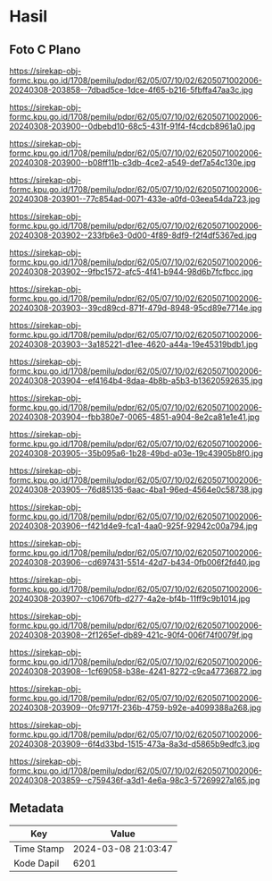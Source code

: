 # Hasil

## Foto C Plano

https://sirekap-obj-formc.kpu.go.id/1708/pemilu/pdpr/62/05/07/10/02/6205071002006-20240308-203858--7dbad5ce-1dce-4f65-b216-5fbffa47aa3c.jpg

https://sirekap-obj-formc.kpu.go.id/1708/pemilu/pdpr/62/05/07/10/02/6205071002006-20240308-203900--0dbebd10-68c5-431f-91f4-f4cdcb8961a0.jpg

https://sirekap-obj-formc.kpu.go.id/1708/pemilu/pdpr/62/05/07/10/02/6205071002006-20240308-203900--b08ff11b-c3db-4ce2-a549-def7a54c130e.jpg

https://sirekap-obj-formc.kpu.go.id/1708/pemilu/pdpr/62/05/07/10/02/6205071002006-20240308-203901--77c854ad-0071-433e-a0fd-03eea54da723.jpg

https://sirekap-obj-formc.kpu.go.id/1708/pemilu/pdpr/62/05/07/10/02/6205071002006-20240308-203902--233fb6e3-0d00-4f89-8df9-f2f4df5367ed.jpg

https://sirekap-obj-formc.kpu.go.id/1708/pemilu/pdpr/62/05/07/10/02/6205071002006-20240308-203902--9fbc1572-afc5-4f41-b944-98d6b7fcfbcc.jpg

https://sirekap-obj-formc.kpu.go.id/1708/pemilu/pdpr/62/05/07/10/02/6205071002006-20240308-203903--39cd89cd-871f-479d-8948-95cd89e7714e.jpg

https://sirekap-obj-formc.kpu.go.id/1708/pemilu/pdpr/62/05/07/10/02/6205071002006-20240308-203903--3a185221-d1ee-4620-a44a-19e45319bdb1.jpg

https://sirekap-obj-formc.kpu.go.id/1708/pemilu/pdpr/62/05/07/10/02/6205071002006-20240308-203904--ef4164b4-8daa-4b8b-a5b3-b13620592635.jpg

https://sirekap-obj-formc.kpu.go.id/1708/pemilu/pdpr/62/05/07/10/02/6205071002006-20240308-203904--fbb380e7-0065-4851-a904-8e2ca81e1e41.jpg

https://sirekap-obj-formc.kpu.go.id/1708/pemilu/pdpr/62/05/07/10/02/6205071002006-20240308-203905--35b095a6-1b28-49bd-a03e-19c43905b8f0.jpg

https://sirekap-obj-formc.kpu.go.id/1708/pemilu/pdpr/62/05/07/10/02/6205071002006-20240308-203905--76d85135-6aac-4ba1-96ed-4564e0c58738.jpg

https://sirekap-obj-formc.kpu.go.id/1708/pemilu/pdpr/62/05/07/10/02/6205071002006-20240308-203906--f421d4e9-fca1-4aa0-925f-92942c00a794.jpg

https://sirekap-obj-formc.kpu.go.id/1708/pemilu/pdpr/62/05/07/10/02/6205071002006-20240308-203906--cd697431-5514-42d7-b434-0fb006f2fd40.jpg

https://sirekap-obj-formc.kpu.go.id/1708/pemilu/pdpr/62/05/07/10/02/6205071002006-20240308-203907--c10670fb-d277-4a2e-bf4b-11ff9c9b1014.jpg

https://sirekap-obj-formc.kpu.go.id/1708/pemilu/pdpr/62/05/07/10/02/6205071002006-20240308-203908--2f1265ef-db89-421c-90f4-006f74f0079f.jpg

https://sirekap-obj-formc.kpu.go.id/1708/pemilu/pdpr/62/05/07/10/02/6205071002006-20240308-203908--1cf69058-b38e-4241-8272-c9ca47736872.jpg

https://sirekap-obj-formc.kpu.go.id/1708/pemilu/pdpr/62/05/07/10/02/6205071002006-20240308-203909--0fc9717f-236b-4759-b92e-a4099388a268.jpg

https://sirekap-obj-formc.kpu.go.id/1708/pemilu/pdpr/62/05/07/10/02/6205071002006-20240308-203909--6f4d33bd-1515-473a-8a3d-d5865b9edfc3.jpg

https://sirekap-obj-formc.kpu.go.id/1708/pemilu/pdpr/62/05/07/10/02/6205071002006-20240308-203859--c759436f-a3d1-4e6a-98c3-57269927a165.jpg


## Metadata

| Key        | Value               |
| ---------- | ------------------- |
| Time Stamp | 2024-03-08 21:03:47 |
| Kode Dapil | 6201                |



